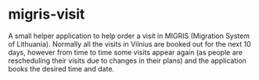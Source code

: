 # migris-visit
A small helper application to help order a visit in MIGRIS (Migration System of Lithuania). Normally all the visits in Vilnius are booked out for the next 10 days, however from time to time some visits appear again (as people are rescheduling their visits due to changes in their plans) and the application books the desired time and date.
